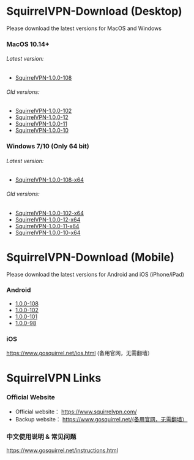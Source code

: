 # SquirrelVPN-Download (Desktop)
Please download the latest versions for MacOS and Windows

### MacOS 10.14+ ###
###### Latest version:
- [SquirrelVPN-1.0.0-108](https://github.com/squirrelvpn/download/blob/master/clients/SquirrelVPN-1.0.0-108-x64-release.dmg?raw=true)


###### Old versions:
- [SquirrelVPN-1.0.0-102](https://github.com/squirrelvpn/download/blob/master/clients/SquirrelVPN-1.0.0-102-x64-release.dmg?raw=true)
- [SquirrelVPN-1.0.0-12](https://github.com/squirrelvpn/download/blob/master/clients/SquirrelVPN-1.0.0-12-x64-release.dmg?raw=true)
- [SquirrelVPN-1.0.0-11](https://github.com/squirrelvpn/download/blob/master/clients/SquirrelVPN-1.0.0-11-x64-release.dmg?raw=true)
- [SquirrelVPN-1.0.0-10](https://github.com/squirrelvpn/download/blob/master/clients/SquirrelVPN-1.0.0-10-x64-release.dmg?raw=true)


### Windows 7/10 (Only 64 bit) ###
###### Latest version:
- [SquirrelVPN-1.0.0-108-x64](https://github.com/squirrelvpn/download/blob/master/clients/SquirrelVPN-1.0.0-108-x64-release.exe?raw=true)


###### Old versions:
- [SquirrelVPN-1.0.0-102-x64](https://github.com/squirrelvpn/download/blob/master/clients/SquirrelVPN-1.0.0-102-x64-release.exe?raw=true)
- [SquirrelVPN-1.0.0-12-x64](https://github.com/squirrelvpn/download/blob/master/clients/SquirrelVPN-1.0.0-12-x64-release.exe?raw=true)
- [SquirrelVPN-1.0.0-11-x64](https://github.com/squirrelvpn/download/blob/master/clients/SquirrelVPN-1.0.0-11-x64-release.exe?raw=true)
- [SquirrelVPN-1.0.0-10-x64](https://github.com/squirrelvpn/download/blob/master/clients/SquirrelVPN-1.0.0-10-x64-release.exe?raw=true)




# SquirrelVPN-Download (Mobile)
Please download the latest versions for Android and iOS (iPhone/iPad)


### Android ###
- [1.0.0-108](https://github.com/squirrelvpn/download/blob/master/clients/squirrel-release-1.0.0-108.apk?raw=true)
- [1.0.0-102](https://github.com/squirrelvpn/download/blob/master/clients/squirrel-release-1.0.0-102.apk?raw=true)
- [1.0.0-101](https://github.com/squirrelvpn/download/blob/master/clients/squirrel-release-1.0.0-101.apk?raw=true)
- [1.0.0-98](https://github.com/squirrelvpn/download/blob/master/clients/squirrel-release-1.0.0-98.apk?raw=true)


### iOS ###
https://www.gosquirrel.net/ios.html (备用官网，无需翻墙）


# SquirrelVPN Links

### Official Website ###
- Official website： https://www.squirrelvpn.com/
- Backup website： https://www.gosquirrel.net/(备用官网，无需翻墙）


### 中文使用说明 & 常见问题 ###
https://www.gosquirrel.net/instructions.html


